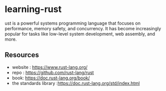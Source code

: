 # learning-rust

ust is a powerful systems programming language that focuses on performance, memory safety, and concurrency. It has become increasingly popular for tasks like low-level system development, web assembly, and more.

## Resources

- website : <https://www.rust-lang.org/>
- repo : <https://github.com/rust-lang/rust>
- book: <https://doc.rust-lang.org/book/>
- the standards library :<https://doc.rust-lang.org/std/index.html>
